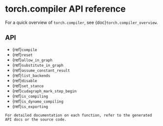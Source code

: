 # torch.compiler API reference

For a quick overview of `torch.compiler`, see {doc}`torch.compiler_overview`.

## API

- {ref}`compile`
- {ref}`reset`
- {ref}`allow_in_graph`
- {ref}`substitute_in_graph`
- {ref}`assume_constant_result`
- {ref}`list_backends`
- {ref}`disable`
- {ref}`set_stance`
- {ref}`cudagraph_mark_step_begin`
- {ref}`is_compiling`
- {ref}`is_dynamo_compiling`
- {ref}`is_exporting`

```{note}
For detailed documentation on each function, refer to the generated API docs or the source code.
```
